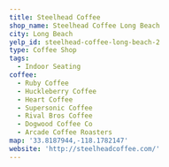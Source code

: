 ```yaml
---
title: Steelhead Coffee
shop_name: Steelhead Coffee Long Beach
city: Long Beach
yelp_id: steelhead-coffee-long-beach-2
type: Coffee Shop
tags:
  - Indoor Seating
coffee:
  - Ruby Coffee
  - Huckleberry Coffee
  - Heart Coffee
  - Supersonic Coffee
  - Rival Bros Coffee
  - Dogwood Coffee Co
  - Arcade Coffee Roasters
map: '33.8187944,-118.1782147'
website: 'http://steelheadcoffee.com/'
---
```


